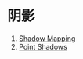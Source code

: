# 阴影
1. [Shadow Mapping](https://github.com/shenyuanluo/LearnOpenGL/tree/master/Ch05_AdvancedLighting/Sec03_Shadows/Art01_ShadowMapping)
2. [Point Shadows](https://github.com/shenyuanluo/LearnOpenGL/tree/master/Ch05_AdvancedLighting/Sec03_Shadows/Art02_PointShadows)
